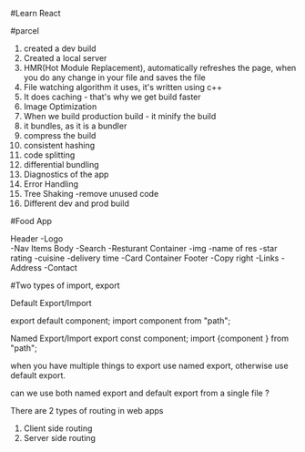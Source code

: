 #Learn React

#parcel

1. created a dev build
2. Created a local server
3. HMR(Hot Module Replacement), automatically refreshes the page, when you do any change in your file and saves the file
4. File watching algorithm it uses, it's written using c++
5. It does caching - that's why we get build faster
6. Image Optimization
7. When we build production build - it minify the build
8. it bundles, as it is a bundler
9. compress the build
10. consistent hashing
11. code splitting
12. differential bundling
13. Diagnostics of the app
14. Error Handling
15. Tree Shaking -remove unused code
16. Different dev and prod build

#Food App

Header
-Logo  
 -Nav Items
Body
-Search
-Resturant Container
-img
-name of res
-star rating
-cuisine
-delivery time
-Card Container
Footer
-Copy right
-Links
-Address
-Contact

#Two types of import, export

Default Export/Import

export default component;
import component from "path";

Named Export/Import
export const component;
import {component } from "path";

when you have multiple things to export use named export, otherwise use default export.

can we use both named export and default export from a single file ?

There are 2 types of routing in web apps

1. Client side routing
2. Server side routing
